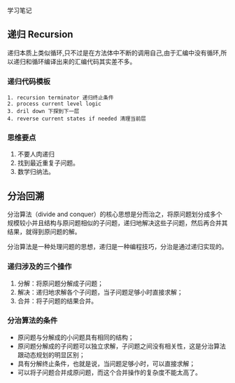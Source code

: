 学习笔记
## 递归 Recursion

递归本质上类似循环,只不过是在方法体中不断的调用自己,由于汇编中没有循环,所以递归和循环编译出来的汇编代码其实差不多。

### 递归代码模板

```
1. recursion terminator 递归终止条件
2. process current level logic
3. dril down 下探到下一层
4. reverse current states if needed 清理当前层
```

### 思维要点

1. 不要人肉递归
2. 找到最近重复子问题。
3. 数学归纳法。

## 分治回溯

分治算法（divide and conquer）的核心思想是分而治之，将原问题划分成多个规模较小并且结构与原问题相似的子问题，递归地解决这些子问题，然后再合并其结果，就得到原问题的解。

分治算法是一种处理问题的思想，递归是一种编程技巧，分治是通过递归实现的。

### 递归涉及的三个操作

1. 分解：将原问题分解成子问题；
2. 解决：递归地求解各个子问题，当子问题足够小时直接求解；
3. 合并：将子问题的结果合并。

### 分治算法的条件

- 原问题与分解成的小问题具有相同的结构；
- 原问题分解成的子问题可以独立求解，子问题之间没有相关性，这是分治算法跟动态规划的明显区别；
- 具有分解终止条件，也就是说，当问题足够小时，可以直接求解；
- 可以将子问题合并成原问题，而这个合并操作的复杂度不能太高了。

